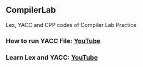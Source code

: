 ## CompilerLab
Lex, YACC and CPP codes of Compiler Lab Practice

### How to run YACC File: [YouTube](https://www.youtube.com/watch?v=dl1xPSaScLw)

### Learn Lex and YACC: [YouTube](https://www.youtube.com/playlist?list=PLkB3phqR3X43IRqPT0t1iBfmT5bvn198Z)
